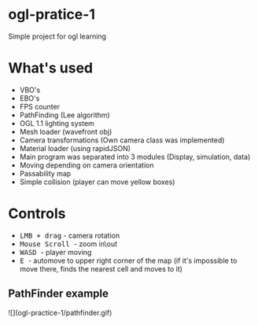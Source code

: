 # ogl-pratice-1
Simple project for ogl learning

<h1> What's used </h1>
<ul>
  <li> VBO's </li>
  <li> EBO's </li>
  <li> FPS counter </li>
  <li> PathFinding (Lee algorithm) </li>
  <li> OGL 1.1 lighting system </li>
  <li> Mesh loader (wavefront obj) </li>
  <li> Camera transformations (Own camera class was implemented) </li>
  <li> Material loader (using rapidJSON) </li>
  <li> Main program was separated into 3 modules (Display, simulation, data) </li>
  <li> Moving depending on camera orientation </li>
  <li> Passability map </li>
  <li> Simple collision (player can move yellow boxes) </li>

</ul>

<h1> Controls </h1>
<ul>
  <li> <kbd>LMB + drag</kbd> - camera rotation </li>
  <li> <kbd> Mouse Scroll </kbd> - zoom in\out </li>
  <li> <kbd> WASD </kbd> - player moving </li>
  <li> <kbd> E </kbd> - automove to upper right corner of the map (if it's impossible to move there, finds the nearest cell and moves to it)
</ul>

<h2> PathFinder example </h2>
![](ogl-practice-1/pathfinder.gif)
